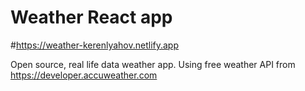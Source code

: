 # Weather React app

#https://weather-kerenlyahov.netlify.app

Open source, real life data weather app.
Using free weather API from https://developer.accuweather.com
